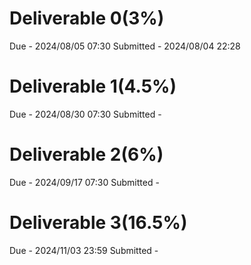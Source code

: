 # Deliverable 0(3%)
Due - 2024/08/05 07:30
Submitted - 2024/08/04 22:28
# Deliverable 1(4.5%)
Due - 2024/08/30 07:30
Submitted -
# Deliverable 2(6%)
Due - 2024/09/17 07:30
Submitted - 
# Deliverable 3(16.5%)
Due - 2024/11/03 23:59
Submitted - 